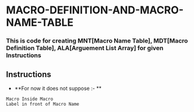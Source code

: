 # MACRO-DEFINITION-AND-MACRO-NAME-TABLE

### This is code for creating MNT[Macro Name Table], MDT[Macro Definition Table], ALA[Arguement List Array] for given Instructions

## Instructions

- **For now it does not suppose :- **
```
Macro Inside Macro
Label in front of Macro Name
```
